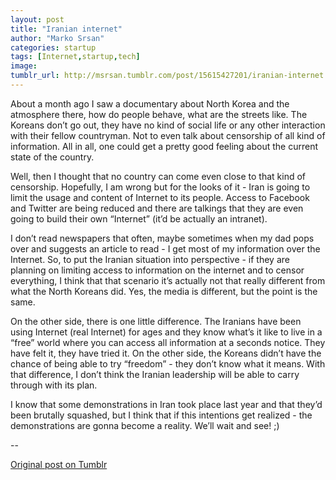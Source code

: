 ```yaml
---
layout: post
title: "Iranian internet"
author: "Marko Srsan"
categories: startup
tags: [Internet,startup,tech]
image: 
tumblr_url: http://msrsan.tumblr.com/post/15615427201/iranian-internet
---
```

About a month ago I saw a documentary about North Korea and the atmosphere there, how do people behave, what are the streets like. The Koreans don’t go out, they have no kind of social life or any other interaction with their fellow countryman. Not to even talk about censorship of all kind of information. All in all, one could get a pretty good feeling about the current state of the country.

Well, then I thought that no country can come even close to that kind of censorship. Hopefully, I am wrong but for the looks of it - Iran is going to limit the usage and content of Internet to its people. Access to Facebook and Twitter are being reduced and there are talkings that they are even going to build their own “Internet” (it’d be actually an intranet). 

I don’t read newspapers that often, maybe sometimes when my dad pops over and suggests an article to read - I get most of my information over the Internet. So, to put the Iranian situation into perspective - if they are planning on limiting access to information on the internet and to censor everything, I think that that scenario it’s actually not that really different from what the North Koreans did. Yes, the media is different, but the point is the same. 

On the other side, there is one little difference. The Iranians have been using Internet (real Internet) for ages and they know what’s it like to live in a “free” world where you can access all information at a seconds notice. They have felt it, they have tried it. On the other side, the Koreans didn’t have the chance of being able to try “freedom” - they don’t know what it means. With that difference, I don’t think the Iranian leadership will be able to carry through with its plan. 

I know that some demonstrations in Iran took place last year and that they’d been brutally squashed, but I think that if this intentions get realized - the demonstrations are gonna become a reality. We’ll wait and see! ;)

--

[Original post on Tumblr](http://msrsan.tumblr.com/post/15615427201/iranian-internet)
